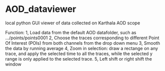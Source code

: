 # AOD_dataviewer
local python GUI viewer of data collected on Karthala AOD scope

Function:
1, Load data from the default AOD datafolder, such as .../points/points0001
2, Choose the traces corresponding to different Point Of Interest (POIs) from both channels from the drop down menu
3, Smooth the data by running average
4, Zoom in selection: draw a rectange on any trace, and apply the selected time to all the traces, while the selected y range is only applied to the selected trace.
5, Left shift or right shift the window

